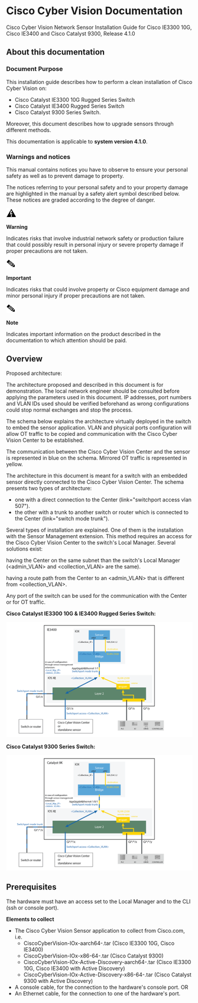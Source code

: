 # Cisco Cyber Vision Documentation

Cisco Cyber Vision Network Sensor Installation Guide for Cisco IE3300 10G, Cisco IE3400 and Cisco Catalyst 9300, Release 4.1.0

## About this documentation

### Document Purpose

This installation guide describes how to perform a clean installation of Cisco Cyber Vision on:

* Cisco Catalyst IE3300 10G Rugged Series Switch
* Cisco Catalyst IE3400 Rugged Series Switch
* Cisco Catalyst 9300 Series Switch.

Moreover, this document describes how to upgrade sensors through different methods.

This documentation is applicable to **system version 4.1.0**.

### Warnings and notices

This manual contains notices you have to observe to ensure your personal safety as well as to prevent damage to property.

The notices referring to your personal safety and to your property damage are highlighted in the manual by a safety alert symbol described below. These notices are graded according to the degree of danger.

![Warning](images/warn.gif)

**Warning**

Indicates risks that involve industrial network safety or production failure that could possibly result in personal injury or severe property damage if proper precautions are not taken.

![Important](images/note.gif)

**Important**

Indicates risks that could involve property or Cisco equipment damage and minor personal injury if proper precautions are not taken.

![Note](images/note.gif)

**Note**

Indicates important information on the product described in the documentation to which attention should be paid.

## Overview

Proposed architecture:

The architecture proposed and described in this document is for demonstration. The local network engineer should be consulted before applying the parameters used in this document. IP addresses, port numbers and VLAN IDs used should be verified beforehand as wrong configurations could stop normal exchanges and stop the process.

The schema below explains the architecture virtually deployed in the switch to embed the sensor application. VLAN and physical ports configuration will allow OT traffic to be copied and communication with the Cisco Cyber Vision Center to be established.

The communication between the Cisco Cyber Vision Center and the sensor is represented in blue on the schema. Mirrored OT traffic is represented in yellow.

The architecture in this document is meant for a switch with an embedded sensor directly connected to the Cisco Cyber Vision Center. The schema presents two types of architecture:

* one with a direct connection to the Center (link="switchport access vlan 507").
* the other with a trunk to another switch or router which is connected to the Center (link="switch mode trunk").

Several types of installation are explained. One of them is the installation with the Sensor Management extension. This method requires an access for the Cisco Cyber Vision Center to the switch's Local Manager. Several solutions exist:

having the Center on the same subnet than the switch's Local Manager (<admin_VLAN> and <collection_VLAN> are the same).

having a route path from the Center to an <admin_VLAN> that is different from <collection_VLAN>.

Any port of the switch can be used for the communication with the Center or for OT traffic.

**Cisco Catalyst IE3300 10G & IE3400 Rugged Series Switch:**

![IE3300 10G & IE3400 Switch](images/ie3300-ie3400.png)

**Cisco Catalyst 9300 Series Switch:**

![9300 Switch](images/9300.png)

## Prerequisites

The hardware must have an access set to the Local Manager and to the CLI (ssh or console port).

**Elements to collect**

* The Cisco Cyber Vision Sensor application to collect from Cisco.com, i.e.
    * CiscoCyberVision-IOx-aarch64-<version>.tar (Cisco IE3300 10G, Cisco IE3400)
    * CiscoCyberVision-IOx-x86-64-<version>.tar (Cisco Catalyst 9300)
    * CiscoCyberVision-IOx-Active-Discovery-aarch64-<version>.tar (Cisco IE3300 10G, Cisco IE3400 with Active Discovery)
    * CiscoCyberVision-IOx-Active-Discovery-x86-64-<version>.tar (Cisco Catalyst 9300 with Active Discovery)
* A console cable, for the connection to the hardware's console port.
OR
* An Ethernet cable, for the connection to one of the hardware's port.